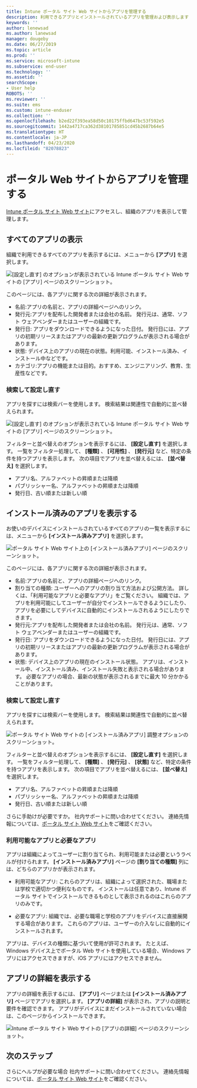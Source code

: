 ```yaml
---
title: Intune ポータル サイト Web サイトからアプリを管理する
description: 利用できるアプリとインストールされているアプリを管理および表示します
keywords: ''
author: lenewsad
ms.author: lanewsad
manager: dougeby
ms.date: 06/27/2019
ms.topic: article
ms.prod: ''
ms.service: microsoft-intune
ms.subservice: end-user
ms.technology: ''
ms.assetid: ''
searchScope:
- User help
ROBOTS: ''
ms.reviewer: ''
ms.suite: ems
ms.custom: intune-enduser
ms.collection: ''
ms.openlocfilehash: b2ed22f393ea58d50c10175ffbd647bc53f592e5
ms.sourcegitcommit: 1442a4717ca362d38101785851cd45b2687b64e5
ms.translationtype: HT
ms.contentlocale: ja-JP
ms.lasthandoff: 04/23/2020
ms.locfileid: "82078823"
---
```

# <a name="manage-apps-from-the-company-portal-website"></a>ポータル Web サイトからアプリを管理する 
[Intune ポータル サイト Web サイト](https://portal.manage.microsoft.com)にアクセスし、組織のアプリを表示して管理します。 

## <a name="view-all-apps"></a>すべてのアプリの表示  
組織で利用できるすべてのアプリを表示するには、メニューから **[アプリ]** を選択します。 

   ![[設定し直す] のオプションが表示されている Intune ポータル サイト Web サイトの [アプリ] ページのスクリーンショット。](./media/intune-view-apps-1907.png)  

このページには、各アプリに関する次の詳細が表示されます。  

* 名前:アプリの名前と、アプリの詳細ページへのリンク。
* 発行元:アプリを配布した開発者または会社の名前。 発行元は、通常、ソフト ウェアベンダーまたはユーザーの組織です。  
* 発行日: アプリをダウンロードできるようになった日付。 発行日には、アプリの初期リリースまたはアプリの最新の更新プログラムが表示される場合があります。
* 状態: デバイス上のアプリの現在の状態。利用可能、インストール済み、インストール中などです。 
* カテゴリ:アプリの機能または目的。おすすめ、エンジニアリング、教育、生産性などです。  

### <a name="search-and-refine"></a>検索して設定し直す   

アプリを探すには検索バーを使用します。 検索結果は関連性で自動的に並べ替えられます。  

   ![[設定し直す] のオプションが表示されている Intune ポータル サイト Web サイトの [アプリ] ページのスクリーンショット。](./media/intune-refine-all-apps-1907.png)  

フィルターと並べ替えのオプションを表示するには、 **[設定し直す]** を選択します。 一覧をフィルター処理して、 **[種類]** 、 **[可用性]** 、 **[発行元]** など、特定の条件を持つアプリを表示します。 次の項目でアプリを並べ替えるには、 **[並べ替え]** を選択します。

* アプリ名、アルファベットの昇順または降順 
* パブリッシャー名、アルファベットの昇順または降順 
* 発行日、古い順または新しい順  

## <a name="view-installed-apps"></a>インストール済みのアプリを表示する  
お使いのデバイスにインストールされているすべてのアプリの一覧を表示するには、メニューから **[インストール済みアプリ]** を選択します。  

   ![ポータル サイト Web サイト上の [インストール済みアプリ] ページのスクリーンショット。](./media/intune-installed-apps-1907.png)  


このページには、各アプリに関する次の詳細が表示されます。  

* 名前:アプリの名前と、アプリの詳細ページへのリンク。
* 割り当ての種類: ユーザーへのアプリの割り当て方法および公開方法。 詳しくは、「利用可能なアプリと必要なアプリ」をご覧ください。 組織では、アプリを利用可能にしてユーザーが自分でインストールできるようにしたり、アプリを必要にしてデバイスに自動的にインストールされるようにしたりできます。  
* 発行元:アプリを配布した開発者または会社の名前。 発行元は、通常、ソフト ウェアベンダーまたはユーザーの組織です。  
* 発行日: アプリをダウンロードできるようになった日付。 発行日には、アプリの初期リリースまたはアプリの最新の更新プログラムが表示される場合があります。
* 状態: デバイス上のアプリの現在のインストール状態。 アプリは、インストール中、インストール済み、インストール失敗と表示される場合があります。 必要なアプリの場合、最新の状態が表示されるまでに最大 10 分かかることがあります。  

### <a name="search-and-refine"></a>検索して設定し直す  

アプリを探すには検索バーを使用します。 検索結果は関連性で自動的に並べ替えられます。  

   ![ポータル サイト Web サイトの [インストール済みアプリ] 調整オプションのスクリーンショット。](./media/intune-installed-refine-1907.png)  

フィルターと並べ替えのオプションを表示するには、 **[設定し直す]** を選択します。 一覧をフィルター処理して、 **[種類]** 、 **[発行元]** 、 **[状態]** など、特定の条件を持つアプリを表示します。 次の項目でアプリを並べ替えるには、 **[並べ替え]** を選択します。

* アプリ名、アルファベットの昇順または降順  
* パブリッシャー名、アルファベットの昇順または降順  
* 発行日、古い順または新しい順  

さらに手助けが必要ですか。 社内サポートに問い合わせてください。 連絡先情報については、[ポータル サイト Web サイト](https://go.microsoft.com/fwlink/?linkid=2010980)をご確認ください。  

### <a name="available-and-required-apps"></a>利用可能なアプリと必要なアプリ
アプリは組織によってユーザーに割り当てられ、利用可能または必要というラベルが付けられます。 **[インストール済みアプリ]** ページの **[割り当ての種類]** 列には、どちらのアプリかが表示されます。 


* 利用可能なアプリ: これらのアプリは、組織によって選択された、職場または学校で適切かつ便利なものです。 インストールは任意であり、Intune ポータル サイトでインストールできるものとして表示されるのはこれらのアプリのみです。 

* 必要なアプリ: 組織では、必要な職場と学校のアプリをデバイスに直接展開する場合があります。 これらのアプリは、ユーザーの介入なしに自動的にインストールされます。 

アプリは、デバイスの種類に基づいて使用が許可されます。 たとえば、Windows デバイス上でポータル Web サイトを使用している場合、Windows アプリにはアクセスできますが、iOS アプリにはアクセスできません。  

## <a name="view-app-details"></a>アプリの詳細を表示する  
アプリの詳細を表示するには、 **[アプリ]** ページまたは **[インストール済みアプリ]** ページでアプリを選択します。 **[アプリの詳細]** が表示され、アプリの説明と要件を確認できます。 アプリがデバイスにまだインストールされていない場合は、このページからインストールできます。 


   ![Intune ポータル サイト Web サイトの [アプリの詳細] ページのスクリーンショット。](./media/intune-app-details-1907.png)  

## <a name="next-steps"></a>次のステップ
さらにヘルプが必要な場合 社内サポートに問い合わせてください。 連絡先情報については、[ポータル サイト Web サイト](https://go.microsoft.com/fwlink/?linkid=2010980)をご確認ください。  
